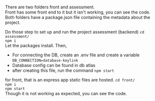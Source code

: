 There are two folders front and assessment.<br>
Front has some front end to it but it isn't working, you can see the code.
<br>
Both folders have a package.json file containing the metadata about the project.

Do those step to set up and run the project assessment (backend)
`cd assessment/`<br>
`npm i`<br>
Let the packages install. Then,<br>

- For connecting the DB, create an .env file and create a variable
  `DB_CONNECTION=database-keylink`<br>
- Database config can be found in db atlas
- after creating this file, run the command
  `npm start`<br>

for front, that is an express app static files are hosted.
`cd front/`<br>
`npm i`<br>
`npm start`<br>
Though it is not working as expected, you can see the code.
